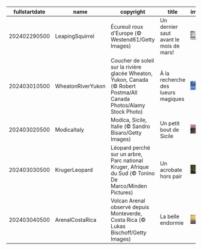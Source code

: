 |fullstartdate|name|copyright|title|image|
|--|--|--|--|--|
202402290500|LeapingSquirrel|Écureuil roux d'Europe (© Westend61/Getty Images)|Un dernier saut avant le mois de mars!|![](/fr-CA/2024/03/202402290500LeapingSquirrel.jpg)|
202403010500|WheatonRiverYukon|Coucher de soleil sur la rivière glacée Wheaton, Yukon, Canada (© Robert Postma/All Canada Photos/Alamy Stock Photo)|À la recherche des lueurs magiques|![](/fr-CA/2024/03/202403010500WheatonRiverYukon.jpg)|
202403020500|ModicaItaly|Modica, Sicile, Italie (© Sandro Bisaro/Getty Images)|Un petit bout de Sicile|![](/fr-CA/2024/03/202403020500ModicaItaly.jpg)|
202403030500|KrugerLeopard|Léopard perché sur un arbre, Parc national Kruger, Afrique du Sud (© Tonino De Marco/Minden Pictures)|Un acrobate hors pair|![](/fr-CA/2024/03/202403030500KrugerLeopard.jpg)|
202403040500|ArenalCostaRica|Volcan Arenal observé depuis Monteverde, Costa Rica (© Lukas Bischoff/Getty Images)|La belle endormie|![](/fr-CA/2024/03/202403040500ArenalCostaRica.jpg)|
